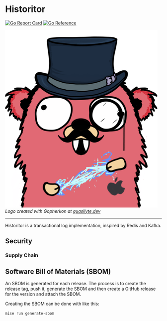 # Historitor

[![Go Report Card](https://goreportcard.com/badge/github.com/MadsRC/historitor)](https://goreportcard.com/report/github.com/MadsRC/historitor)
[![Go Reference](https://pkg.go.dev/badge/github.com/MadsRC/historitor.svg)](https://pkg.go.dev/github.com/MadsRC/historitor)

![logo](./logo.png)  
*Logo created with Gopherkon at [quasilyte.dev](https://www.quasilyte.dev/gopherkon/?state=0e0k010v05090a0301020d030100000004)*

---

Historitor is a transactional log implementation, inspired by Redis and Kafka.

## Security

### Supply Chain

## Software Bill of Materials (SBOM)

An SBOM is generated for each release. The process is to create the release tag, push it, generate the SBOM and then create
a GitHub release for the version and attach the SBOM.

Creating the SBOM can be done with like this:

```shell
mise run generate-sbom
```

